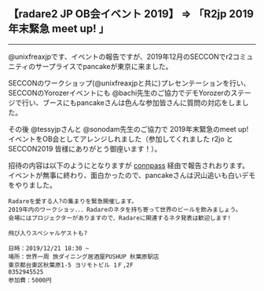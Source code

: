 ## 【radare2 JP OB会イベント 2019】 => 「R2jp 2019年末緊急 meet up! 」

---

@unixfreaxjpです、イベントの報告ですが、2019年12月のSECCONでr2コミュニティのサープライスでpancakeが東京に来ました。

SECCONのワークショップ(@unixfreaxjpと共に)プレセンテーションを行い、SECCONのYorozerイベントにも @bachi先生のご協力でデモYorozerのステージで行い、ブースにもpancakeさんは色んな参加皆さんに質問の対応をしました。

その後 @tessyjpさんと @sonodam先生のご協力で 2019年末緊急のmeet up! イベントをOB会としてアレンジしれました（参加してくれました r2jo と SECCON2019 皆様にありがとう御座います！）。

招待の内容は以下のようにとなりますが [connpass](https://connpass.com/event/159899/) 経由で報告されおります。イベントが無事に終わり、面白かったので、pancakeさんは沢山追いも白いデモをやりました。

```
Radareを愛する人?の集まりを緊急開催します。
2019年内のワークショッ．．．Radareのネタを持ち寄って世界のビールを飲みましょう。
会場にはプロジェクターがありますので、Radareに関連するネタ発表は歓迎します!

飛び入りスペシャルゲストも?

日時：2019/12/21 18:30 ~ 
場所：世界一周 旅ダイニング居酒屋PUSHUP 秋葉原駅店 
東京都台東区秋葉原1-5 ヨリモトビル 1Ｆ,2F
0352945525
参加費：5000円
```
